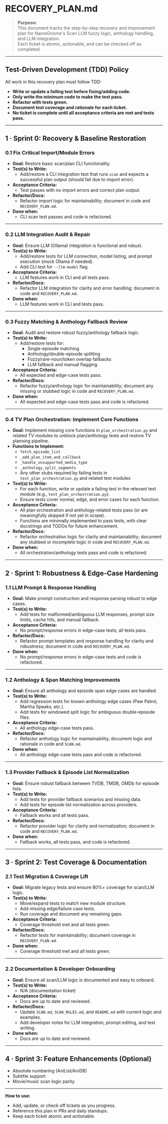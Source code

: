 # RECOVERY_PLAN.md

> **Purpose:**  
> This document tracks the step-by-step recovery and improvement plan for NameGnome's Scan LLM fuzzy logic, anthology handling, and LLM integration.  
> Each ticket is atomic, actionable, and can be checked off as completed.

---

## Test-Driven Development (TDD) Policy

All work in this recovery plan must follow TDD:
- **Write or update a failing test before fixing/adding code.**
- **Only write the minimum code to make the test pass.**
- **Refactor with tests green.**
- **Document test coverage and rationale for each ticket.**
- **No ticket is complete until all acceptance criteria are met and tests pass.**

---

## 1 · Sprint 0: Recovery & Baseline Restoration

### 0.1 Fix Critical Import/Module Errors

* **Goal:** Restore basic scan/plan CLI functionality.
* **Test(s) to Write:**
  - Add/restore a CLI integration test that runs `scan` and expects a successful plan output (should fail due to import error).
* **Acceptance Criteria:**
  - Test passes with no import errors and correct plan output.
* **Refactor/Docs:**
  - Refactor import logic for maintainability; document in code and `RECOVERY_PLAN.md`.
* **Done when:**
  - CLI scan test passes and code is refactored.

---

### 0.2 LLM Integration Audit & Repair

* **Goal:** Ensure LLM (Ollama) integration is functional and robust.
* **Test(s) to Write:**
  - Add/restore tests for LLM connection, model listing, and prompt execution (mock Ollama if needed).
  - Add CLI test for `--llm-model` flag.
* **Acceptance Criteria:**
  - LLM features work in CLI and all tests pass.
* **Refactor/Docs:**
  - Refactor LLM integration for clarity and error handling; document in code and `RECOVERY_PLAN.md`.
* **Done when:**
  - LLM features work in CLI and tests pass.

---

### 0.3 Fuzzy Matching & Anthology Fallback Review

* **Goal:** Audit and restore robust fuzzy/anthology fallback logic.
* **Test(s) to Write:**
  - Add/restore tests for:
    - Single-episode matching
    - Anthology/double-episode splitting
    - Fuzzy/rare-noun/token overlap fallbacks
    - LLM fallback and manual flagging
* **Acceptance Criteria:**
  - All expected and edge-case tests pass.
* **Refactor/Docs:**
  - Refactor fuzzy/anthology logic for maintainability; document any missing or stubbed logic in code and `RECOVERY_PLAN.md`.
* **Done when:**
  - All expected and edge-case tests pass and code is refactored.

---

### 0.4 TV Plan Orchestration: Implement Core Functions

* **Goal:** Implement missing core functions in `plan_orchestration.py` and related TV modules to unblock plan/anthology tests and restore TV planning pipeline.
* **Functions to Implement:**
  - `fetch_episode_list`
  - `_add_plan_item_and_callback`
  - `_handle_unsupported_media_type`
  - `_anthology_split_segments`
  - Any other stubs required by failing tests in `test_plan_orchestration.py` and related test modules
* **Test(s) to Write:**
  - For each function, write or update a failing test in the relevant test module (e.g., `test_plan_orchestration.py`).
  - Ensure tests cover normal, edge, and error cases for each function.
* **Acceptance Criteria:**
  - All plan orchestration and anthology-related tests pass (or are meaningfully skipped if not yet in scope).
  - Functions are minimally implemented to pass tests, with clear docstrings and TODOs for future enhancement.
* **Refactor/Docs:**
  - Refactor orchestration logic for clarity and maintainability; document any stubbed or incomplete logic in code and `RECOVERY_PLAN.md`.
* **Done when:**
  - All orchestration/anthology tests pass and code is refactored.

---

## 2 · Sprint 1: Robustness & Edge-Case Hardening

### 1.1 LLM Prompt & Response Handling

* **Goal:** Make prompt construction and response parsing robust to edge cases.
* **Test(s) to Write:**
  - Add tests for malformed/ambiguous LLM responses, prompt size limits, cache hits, and manual fallback.
* **Acceptance Criteria:**
  - No prompt/response errors in edge-case tests; all tests pass.
* **Refactor/Docs:**
  - Refactor prompt templates and response handling for clarity and robustness; document in code and `RECOVERY_PLAN.md`.
* **Done when:**
  - No prompt/response errors in edge-case tests and code is refactored.

---

### 1.2 Anthology & Span Matching Improvements

* **Goal:** Ensure all anthology and episode span edge cases are handled.
* **Test(s) to Write:**
  - Add regression tests for known anthology edge cases (Paw Patrol, Martha Speaks, etc.).
  - Add tests for windowed split logic for ambiguous double-episode files.
* **Acceptance Criteria:**
  - All anthology edge-case tests pass.
* **Refactor/Docs:**
  - Refactor anthology logic for maintainability; document logic and rationale in code and `SCAN.md`.
* **Done when:**
  - All anthology edge-case tests pass and code is refactored.

---

### 1.3 Provider Fallback & Episode List Normalization

* **Goal:** Ensure robust fallback between TVDB, TMDB, OMDb for episode lists.
* **Test(s) to Write:**
  - Add tests for provider fallback scenarios and missing data.
  - Add tests for episode list normalization across providers.
* **Acceptance Criteria:**
  - Fallback works and all tests pass.
* **Refactor/Docs:**
  - Refactor provider logic for clarity and normalization; document in code and `RECOVERY_PLAN.md`.
* **Done when:**
  - Fallback works, all tests pass, and code is refactored.

---

## 3 · Sprint 2: Test Coverage & Documentation

### 2.1 Test Migration & Coverage Lift

* **Goal:** Migrate legacy tests and ensure 80%+ coverage for scan/LLM logic.
* **Test(s) to Write:**
  - Move/expand tests to match new module structure.
  - Add missing edge/failure case tests.
  - Run coverage and document any remaining gaps.
* **Acceptance Criteria:**
  - Coverage threshold met and all tests green.
* **Refactor/Docs:**
  - Refactor tests for maintainability; document coverage in `RECOVERY_PLAN.md`.
* **Done when:**
  - Coverage threshold met and all tests green.

---

### 2.2 Documentation & Developer Onboarding

* **Goal:** Ensure all scan/LLM logic is documented and easy to onboard.
* **Test(s) to Write:**
  - N/A (documentation ticket)
* **Acceptance Criteria:**
  - Docs are up to date and reviewed.
* **Refactor/Docs:**
  - Update `SCAN.md`, `SCAN_RULES.md`, and `README.md` with current logic and examples.
  - Add developer notes for LLM integration, prompt editing, and test writing.
* **Done when:**
  - Docs are up to date and reviewed.

---

## 4 · Sprint 3: Feature Enhancements (Optional)

- Absolute numbering (AniList/AniDB)
- Subtitle support
- Movie/music scan logic parity

---

**How to use:**  
- Add, update, or check off tickets as you progress.
- Reference this plan in PRs and daily standups.
- Keep each ticket atomic and actionable. 